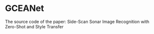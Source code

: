 # GCEANet
The source code of the paper: Side-Scan Sonar Image Recognition with Zero-Shot and Style Transfer
